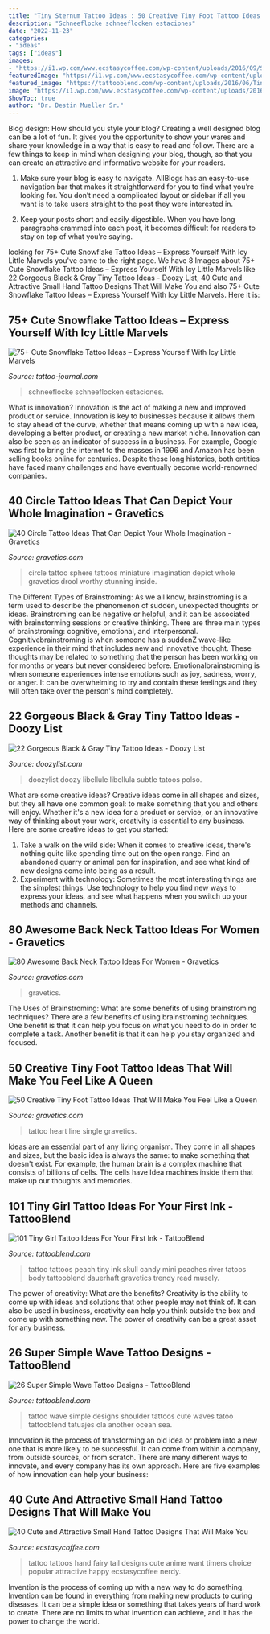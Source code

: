 ```yaml
---
title: "Tiny Sternum Tattoo Ideas : 50 Creative Tiny Foot Tattoo Ideas That Will Make You Feel Like A Queen"
description: "Schneeflocke schneeflocken estaciones"
date: "2022-11-23"
categories:
- "ideas"
tags: ["ideas"]
images:
- "https://i1.wp.com/www.ecstasycoffee.com/wp-content/uploads/2016/09/Small-tattoos-are-the-popular-choice-of-first-timers..jpg"
featuredImage: "https://i1.wp.com/www.ecstasycoffee.com/wp-content/uploads/2016/09/Small-tattoos-are-the-popular-choice-of-first-timers..jpg"
featured_image: "https://tattooblend.com/wp-content/uploads/2016/06/Tiny-girl-tattoo-design-18.jpg"
image: "https://i1.wp.com/www.ecstasycoffee.com/wp-content/uploads/2016/09/Small-tattoos-are-the-popular-choice-of-first-timers..jpg"
ShowToc: true
author: "Dr. Destin Mueller Sr."
---
```



Blog design: How should you style your blog?
Creating a well designed blog can be a lot of fun. It gives you the opportunity to show your wares and share your knowledge in a way that is easy to read and follow. There are a few things to keep in mind when designing your blog, though, so that you can create an attractive and informative website for your readers.
1. Make sure your blog is easy to navigate. AllBlogs has an easy-to-use navigation bar that makes it straightforward for you to find what you’re looking for. You don’t need a complicated layout or sidebar if all you want is to take users straight to the post they were interested in.

2. Keep your posts short and easily digestible. When you have long paragraphs crammed into each post, it becomes difficult for readers to stay on top of what you’re saying.

	

		
looking for 75+ Cute Snowflake Tattoo Ideas – Express Yourself With Icy Little Marvels you've came to the right page. We have 8 Images about 75+ Cute Snowflake Tattoo Ideas – Express Yourself With Icy Little Marvels like 22 Gorgeous Black &amp; Gray Tiny Tattoo Ideas - Doozy List, 40 Cute and Attractive Small Hand Tattoo Designs That Will Make You and also 75+ Cute Snowflake Tattoo Ideas – Express Yourself With Icy Little Marvels. Here it is:
		
    
## 75+ Cute Snowflake Tattoo Ideas – Express Yourself With Icy Little Marvels

<img loading=lazy src="https://tattoo-journal.com/wp-content/uploads/2016/09/snowflake-tattoo46.jpg" onerror="this.onerror=null;this.src='https://tse3.mm.bing.net/th?id=OIP.x-Sd-FU4rqj6nBlNAHe08QHaHa&amp;pid=15.1';" alt="75+ Cute Snowflake Tattoo Ideas – Express Yourself With Icy Little Marvels">

_Source: tattoo-journal.com_

>schneeflocke schneeflocken estaciones. 

	

What is innovation?
Innovation is the act of making a new and improved product or service. Innovation is key to businesses because it allows them to stay ahead of the curve, whether that means coming up with a new idea, developing a better product, or creating a new market niche. Innovation can also be seen as an indicator of success in a business. For example, Google was first to bring the internet to the masses in 1996 and Amazon has been selling books online for centuries. Despite these long histories, both entities have faced many challenges and have eventually become world-renowned companies.

    
## 40 Circle Tattoo Ideas That Can Depict Your Whole Imagination - Gravetics

<img loading=lazy src="https://www.gravetics.com/wp-content/uploads/2017/07/Bedroom-Miniture-Circle-Tattoo.jpg" onerror="this.onerror=null;this.src='https://tse4.mm.bing.net/th?id=OIP.fDM5lOqM06NT-4v2-hAXgAHaHa&amp;pid=15.1';" alt="40 Circle Tattoo Ideas That Can Depict Your Whole Imagination - Gravetics">

_Source: gravetics.com_

>circle tattoo sphere tattoos miniature imagination depict whole gravetics drool worthy stunning inside. 

	

The Different Types of Brainstroming:
As we all know, brainstroming is a term used to describe the phenomenon of sudden, unexpected thoughts or ideas. Brainstroming can be negative or helpful, and it can be associated with brainstorming sessions or creative thinking. There are three main types of brainstroming: cognitive, emotional, and interpersonal. 
Cognitivebrainstroming is when someone has a suddenZ wave-like experience in their mind that includes new and innovative thought. These thoughts may be related to something that the person has been working on for months or years but never considered before. Emotionalbrainstroming is when someone experiences intense emotions such as joy, sadness, worry, or anger. It can be overwhelming to try and contain these feelings and they will often take over the person's mind completely.

    
## 22 Gorgeous Black &amp; Gray Tiny Tattoo Ideas - Doozy List

<img loading=lazy src="https://www.doozylist.com/wp-content/uploads/2017/07/Gorgeous-Black-Gray-Tiny-Tattoo-Ideas-19.jpg" onerror="this.onerror=null;this.src='https://tse1.mm.bing.net/th?id=OIP.DEsUoGdxWWe_ttyRIL0HxAHaK-&amp;pid=15.1';" alt="22 Gorgeous Black &amp; Gray Tiny Tattoo Ideas - Doozy List">

_Source: doozylist.com_

>doozylist doozy libellule libellula subtle tatoos polso. 

	

What are some creative ideas?
Creative ideas come in all shapes and sizes, but they all have one common goal: to make something that you and others will enjoy. Whether it's a new idea for a product or service, or an innovative way of thinking about your work, creativity is essential to any business. Here are some creative ideas to get you started: 
1. Take a walk on the wild side: When it comes to creative ideas, there's nothing quite like spending time out on the open range. Find an abandoned quarry or animal pen for inspiration, and see what kind of new designs come into being as a result. 
2. Experiment with technology: Sometimes the most interesting things are the simplest things. Use technology to help you find new ways to express your ideas, and see what happens when you switch up your methods and channels. 

    
## 80 Awesome Back Neck Tattoo Ideas For Women - Gravetics

<img loading=lazy src="https://www.gravetics.com/wp-content/uploads/2016/11/Shooting-Stars-Tattoo-On-Back-Of-Neck.jpg" onerror="this.onerror=null;this.src='https://tse1.mm.bing.net/th?id=OIP.JNUGzMt4MG1KykmZcs1S0gHaKB&amp;pid=15.1';" alt="80 Awesome Back Neck Tattoo Ideas For Women - Gravetics">

_Source: gravetics.com_

>gravetics. 

	

The Uses of Brainstroming: What are some benefits of using brainstroming techniques?
There are a few benefits of using brainstroming techniques. One benefit is that it can help you focus on what you need to do in order to complete a task. Another benefit is that it can help you stay organized and focused.

    
## 50 Creative Tiny Foot Tattoo Ideas That Will Make You Feel Like A Queen

<img loading=lazy src="http://www.gravetics.com/wp-content/uploads/2017/07/Sweet-Single-Line-Heart-Tattoo.jpg" onerror="this.onerror=null;this.src='https://tse4.mm.bing.net/th?id=OIP.AaSJgQCZOgA6SYm4HE4m0AHaJ4&amp;pid=15.1';" alt="50 Creative Tiny Foot Tattoo Ideas That Will Make You Feel Like a Queen">

_Source: gravetics.com_

>tattoo heart line single gravetics. 

	

Ideas are an essential part of any living organism. They come in all shapes and sizes, but the basic idea is always the same: to make something that doesn't exist. For example, the human brain is a complex machine that consists of billions of cells. The cells have Idea machines inside them that make up our thoughts and memories.

    
## 101 Tiny Girl Tattoo Ideas For Your First Ink - TattooBlend

<img loading=lazy src="https://tattooblend.com/wp-content/uploads/2016/06/Tiny-girl-tattoo-design-18.jpg" onerror="this.onerror=null;this.src='https://tse2.mm.bing.net/th?id=OIP.UlAbq5UHtKZaWwv9dpuYBwHaHW&amp;pid=15.1';" alt="101 Tiny Girl Tattoo Ideas For Your First Ink - TattooBlend">

_Source: tattooblend.com_

>tattoo tattoos peach tiny ink skull candy mini peaches river tatoos body tattooblend dauerhaft gravetics trendy read musely. 

	

The power of creativity: What are the benefits?
Creativity is the ability to come up with ideas and solutions that other people may not think of. It can also be used in business, creativity can help you think outside the box and come up with something new. The power of creativity can be a great asset for any business.

    
## 26 Super Simple Wave Tattoo Designs - TattooBlend

<img loading=lazy src="http://tattooblend.com/wp-content/uploads/2016/04/wave-tattoo-design-5.jpg?x26891" onerror="this.onerror=null;this.src='https://tse4.mm.bing.net/th?id=OIP.8DXaPLASoYgf3L5pKuEvNwHaHW&amp;pid=15.1';" alt="26 Super Simple Wave Tattoo Designs - TattooBlend">

_Source: tattooblend.com_

>tattoo wave simple designs shoulder tattoos cute waves tatoo tattooblend tatuajes ola another ocean sea. 

	

Innovation is the process of transforming an old idea or problem into a new one that is more likely to be successful. It can come from within a company, from outside sources, or from scratch. There are many different ways to innovate, and every company has its own approach. Here are five examples of how innovation can help your business: 

    
## 40 Cute And Attractive Small Hand Tattoo Designs That Will Make You

<img loading=lazy src="https://i1.wp.com/www.ecstasycoffee.com/wp-content/uploads/2016/09/Small-tattoos-are-the-popular-choice-of-first-timers..jpg" onerror="this.onerror=null;this.src='https://tse4.mm.bing.net/th?id=OIP.2Tpvg2RlhwLTwEbN7b3a8QHaFj&amp;pid=15.1';" alt="40 Cute and Attractive Small Hand Tattoo Designs That Will Make You">

_Source: ecstasycoffee.com_

>tattoo tattoos hand fairy tail designs cute anime want timers choice popular attractive happy ecstasycoffee nerdy. 

	

Invention is the process of coming up with a new way to do something. Invention can be found in everything from making new products to curing diseases. It can be a simple idea or something that takes years of hard work to create. There are no limits to what invention can achieve, and it has the power to change the world.


